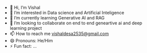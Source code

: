 - 👋 Hi, I’m Vishal
- 👀 I’m interested in Data science and Artificial Inteligence 
- 🌱 I’m currently learning Generative AI and RAG
- 💞️ I’m looking to collaborate on end to end geneartive ai and deep learning project
- 📫 How to reach me vishaldesa2535@gmail.com
- 😄 Pronouns: He/Him
- ⚡ Fun fact: ...

<!---
Vishal-Desai17/Vishal-Desai17 is a ✨ special ✨ repository because its `README.md` (this file) appears on your GitHub profile.
You can click the Preview link to take a look at your changes.
--->
